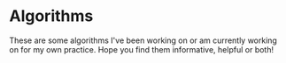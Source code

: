 # Algorithms

These are some algorithms I've been working on or am currently working on for my own practice. Hope you find them informative, helpful or both!